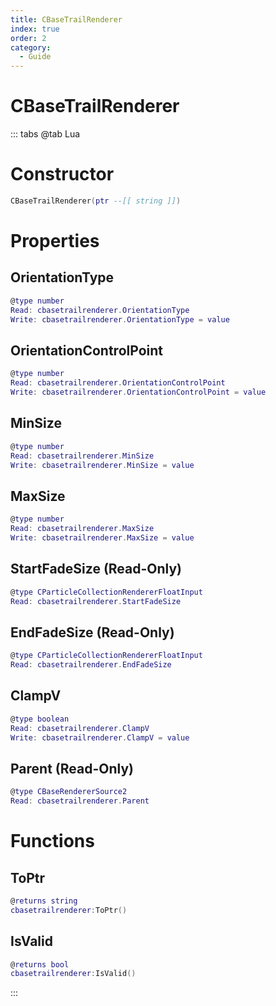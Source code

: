 ```yaml
---
title: CBaseTrailRenderer
index: true
order: 2
category:
  - Guide
---
```


# CBaseTrailRenderer

::: tabs
@tab Lua
# Constructor
```lua
CBaseTrailRenderer(ptr --[[ string ]])
```
# Properties
## OrientationType 
```lua
@type number
Read: cbasetrailrenderer.OrientationType
Write: cbasetrailrenderer.OrientationType = value
```
## OrientationControlPoint 
```lua
@type number
Read: cbasetrailrenderer.OrientationControlPoint
Write: cbasetrailrenderer.OrientationControlPoint = value
```
## MinSize 
```lua
@type number
Read: cbasetrailrenderer.MinSize
Write: cbasetrailrenderer.MinSize = value
```
## MaxSize 
```lua
@type number
Read: cbasetrailrenderer.MaxSize
Write: cbasetrailrenderer.MaxSize = value
```
## StartFadeSize (Read-Only)
```lua
@type CParticleCollectionRendererFloatInput
Read: cbasetrailrenderer.StartFadeSize
```
## EndFadeSize (Read-Only)
```lua
@type CParticleCollectionRendererFloatInput
Read: cbasetrailrenderer.EndFadeSize
```
## ClampV 
```lua
@type boolean
Read: cbasetrailrenderer.ClampV
Write: cbasetrailrenderer.ClampV = value
```
## Parent (Read-Only)
```lua
@type CBaseRendererSource2
Read: cbasetrailrenderer.Parent
```
# Functions
## ToPtr
```lua
@returns string
cbasetrailrenderer:ToPtr()
```
## IsValid
```lua
@returns bool
cbasetrailrenderer:IsValid()
```

:::
